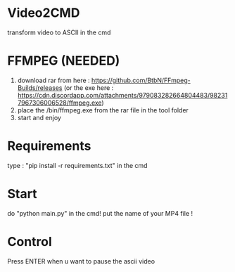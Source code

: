 # Video2CMD
transform video to ASCII in the cmd

# FFMPEG (NEEDED)

1. download rar from here : https://github.com/BtbN/FFmpeg-Builds/releases (or the exe here : https://cdn.discordapp.com/attachments/979083282664804483/982317967306006528/ffmpeg.exe)
2. place the /bin/ffmpeg.exe from the rar file in the tool folder
3. start and enjoy

# Requirements

type : "pip install -r requirements.txt" in the cmd

# Start

do "python main.py" in the cmd!
put the name of your MP4 file !

# Control

Press ENTER when u want to pause the ascii video
